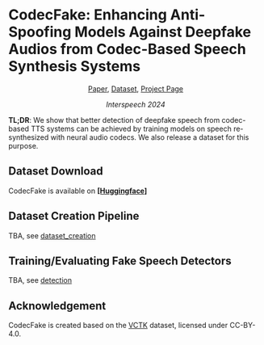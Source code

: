 # CodecFake: Enhancing Anti-Spoofing Models Against Deepfake Audios from Codec-Based Speech Synthesis Systems

<p align="center">  
    <a href="https://arxiv.org/abs/2406.07237">Paper</a>,
    <a href="https://huggingface.co/datasets/rogertseng/CodecFake">Dataset</a>,
    <a href="https://codecfake.github.io/">Project Page</a>
</p>
<p align="center">  
    <i>Interspeech 2024</i>
</p>

**TL;DR**: We show that better detection of deepfake speech from codec-based TTS systems can be achieved by training models on speech re-synthesized with neural audio codecs.
We also release a dataset for this purpose.

## Dataset Download

CodecFake is available on **[[Huggingface]](https://huggingface.co/datasets/rogertseng/CodecFake)**

## Dataset Creation Pipeline

TBA, see [dataset_creation](dataset_creation)

## Training/Evaluating Fake Speech Detectors 

TBA, see [detection](detection)

## Acknowledgement

CodecFake is created based on the [VCTK](https://datashare.ed.ac.uk/handle/10283/3443) dataset, licensed under CC-BY-4.0.

